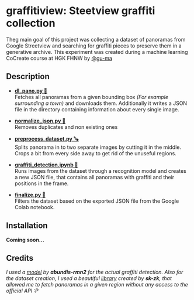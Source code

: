 # graffitiview: Steetview graffiti collection
Theg main goal of this project was collecting a dataset of panoramas from Google Streetview and searching for graffiti pieces to preserve them in a generative archive.
This experiment was created during a machine learning CoCreate course at HGK FHNW by [@gu-ma](https://github.com/gu-ma)

## Description
- **[dl_pano.py 💾](/dl_pano.py)** <br>Fetches all panoramas from a given bounding box *(For example surrounding a town)* and downloads them. Additionally it writes a JSON file in the directory containing information about every single image.

- **[normalize_json.py 🧯](/normalize_json.py)** <br>Removes duplicates and non existing ones

- **[preprocess_dataset.py 🪚](/preprocess_dataset.py)** <br>Splits panorama in to two separate images by cutting it in the middle. Crops a bit from every side away to get rid of the unuseful regions.

- **[graffiti_detection.ipynb 🧿](/graffiti_detection.ipynb)** <br>Runs images from the dataset through a recognition model and creates a new JSON file, that contains all panoramas with graffiti and their positions in the frame.

- **[finalize.py 🏁](/finalize.py)** <br>Filters the dataset based on the exported JSON file from the Google Colab notebook.

## Installation

**Coming soon...**

## Credits

*I used a [model](https://github.com/abundis-rmn2/graffiti_detection_OD_TF) by **abundis-rmn2** for the actual graffiti detection.* *Also for the dataset creation, I used a beautiful [library](https://github.com/sk-zk/streetlevel) created by **sk-zk**, that allowed me to fetch panoramas in a given region without any access to the official API :P*
